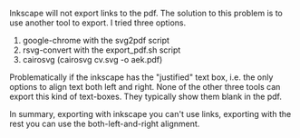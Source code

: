 Inkscape will not export links to the pdf.
The solution to this problem is to use another tool to export.
I tried three options.
1. google-chrome with the svg2pdf script
2. rsvg-convert with the export_pdf.sh script
3. cairosvg (cairosvg cv.svg -o aek.pdf)

Problematically if the inkscape has the "justified" text box, i.e. the only options to align text both left and right. None of the other three tools can export this kind of text-boxes. They typically show them blank in the pdf.

In summary, exporting with inkscape you can't use links, exporting with the rest you can use the both-left-and-right alignment.
